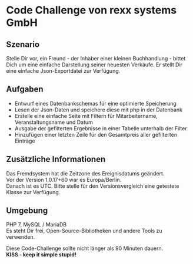 # Code Challenge von rexx systems GmbH

## Szenario
Stelle Dir vor, ein Freund - der Inhaber einer kleinen Buchhandlung - bittet Dich um eine einfache Darstellung seiner neuesten Verkäufe. Er stellt Dir eine einfache Json-Exportdatei zur Verfügung.

## Aufgaben
* Entwurf eines Datenbankschemas für eine optimierte Speicherung
* Lesen der Json-Daten und speichere diese mit php in der Datenbank
* Erstelle eine einfache Seite mit Filtern für Mitarbeitername, Veranstaltungsname und Datum
* Ausgabe der gefilterten Ergebnisse in einer Tabelle unterhalb der Filter
* Hinzufügen einer letzten Zeile für den Gesamtpreis aller gefilterten Einträge

## Zusätzliche Informationen
Das Fremdsystem hat die Zeitzone des Ereignisdatums geändert.  
Vor der Version 1.0.17+60 war es Europa/Berlin.  
Danach ist es UTC. Bitte stelle für den Versionsvergleich eine getestete Klasse zur Verfügung.

## Umgebung
PHP 7, MySQL / MariaDB  
Es steht Dir frei, Open-Source-Bibliotheken und andere Tools zu verwenden.

Diese Code-Challenge sollte nicht länger als 90 Minuten dauern.  
**KISS - keep it simple stupid!**
